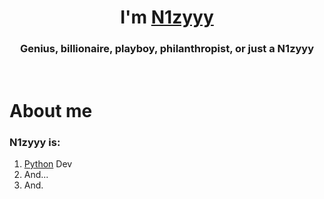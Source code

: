 <!-- <img src=""> -->
<h1 align="center">I'm <a href="" target="_blank">N1zyyy</a></h1>
<h3 align="center">Genius, billionaire, playboy, philanthropist, or just a N1zyyy</h3>

<br>
<h1>About me</h1>
<h3>N1zyyy is:</h3>
<ol>
    <li><a href="https://www.python.org/">Python</a> Dev
    <li> And...
    <li> And.
</ol>
